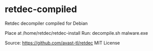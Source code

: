 # retdec-compiled
Retdec decompiler compiled for Debian

Place at /home/retdec/retdec-install
Run: decompile.sh malware.exe

Source: https://github.com/avast-tl/retdec
MIT License
